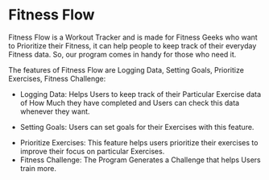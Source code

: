 # Fitness Flow


Fitness Flow is a Workout Tracker and is made for Fitness Geeks who want to Prioritize their Fitness, it can help people to keep track of their everyday Fitness data. So, our program comes in handy for those who need it.

The features of Fitness Flow are Logging Data, Setting Goals, Prioritize Exercises, Fitness Challenge:

- Logging Data: Helps Users to keep track of their Particular Exercise data of How Much they have completed and Users can check this data whenever they want.
* Setting Goals: Users can set goals for their Exercises with this feature.
+ Prioritize Exercises: This feature helps users prioritize their exercises to improve their focus on particular Exercises.
+ Fitness Challenge: The Program Generates a Challenge that helps Users train more.
